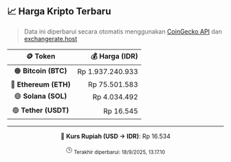 

<!-- HARGA_KRIPTO -->
## 📈 Harga Kripto Terbaru

> Data ini diperbarui secara otomatis menggunakan [CoinGecko API](https://www.coingecko.com/) dan [exchangerate.host](https://exchangerate.host/)

<div align="center">

| 🪙 Token | 💰 Harga (IDR) |
|:------:|---------------:|
| 🟠 **Bitcoin (BTC)**   | Rp 1.937.240.933 |
| 🔵 **Ethereum (ETH)**  | Rp 75.501.583 |
| 🟣 **Solana (SOL)**    | Rp 4.034.492 |
| 🟢 **Tether (USDT)**   | Rp 16.545 |

---

💱 **Kurs Rupiah (USD → IDR)**: Rp 16.534

🕒 <sub>Terakhir diperbarui: 18/9/2025, 13.17.10</sub>

</div>
<!-- /HARGA_KRIPTO -->